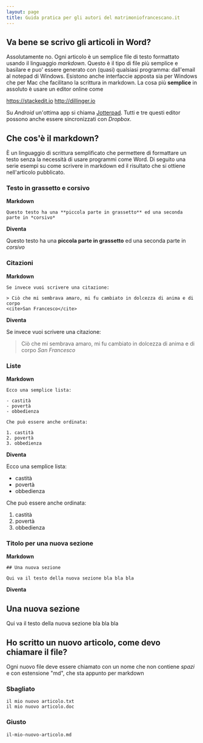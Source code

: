 ```yaml
---
layout: page
title: Guida pratica per gli autori del matrimoniofrancescano.it
---
```


## Va bene se scrivo gli articoli in Word?

Assolutamente no. Ogni articolo è un semplice file di testo formattato usando il linguaggio *markdown*. Questo è il tipo di file più semplice e basilare e puo' essere generato con (quasi) qualsiasi programma: dall'email al notepad di Windows. Esistono anche interfaccie apposta sia per Windows che per Mac che facilitano la scrittura in markdown. La cosa più **semplice** in assoluto è usare un editor online come

 https://stackedit.io
 http://dillinger.io

 Su *Android* un'ottima app si chiama [Jotterpad](https://play.google.com/store/apps/details?id=com.jotterpad.x&hl=en). Tutti e tre questi editor possono anche essere sincronizzati con *Dropbox*.


## Che cos'è il markdown?

È un linguaggio di scrittura semplificato che permettere di formattare un testo senza la necessità di usare programmi come Word. Di seguito una serie esempi su come scrivere in markdown ed il risultato che si ottiene nell'articolo pubblicato.

### Testo in grassetto e corsivo

**Markdown**

```
Questo testo ha una **piccola parte in grassetto** ed una seconda parte in *corsivo*
```

**Diventa**

Questo testo ha una **piccola parte in grassetto** ed una seconda parte in *corsivo*

### Citazioni

**Markdown**

```
Se invece vuoi scrivere una citazione:

> Ciò che mi sembrava amaro, mi fu cambiato in dolcezza di anima e di corpo
<cite>San Francesco</cite>
```

**Diventa**

Se invece vuoi scrivere una citazione:
> Ciò che mi sembrava amaro, mi fu cambiato in dolcezza di anima e di corpo
<cite>San Francesco</cite>

### Liste

**Markdown**

```
Ecco una semplice lista:

- castità
- povertà
- obbedienza

Che può essere anche ordinata:

1. castità
2. povertà
3. obbedienza

```

**Diventa**

Ecco una semplice lista:

- castità
- povertà
- obbedienza

Che può essere anche ordinata:

1. castità
2. povertà
3. obbedienza

### Titolo per una nuova sezione

**Markdown**

```
## Una nuova sezione

Qui va il testo della nuova sezione bla bla bla

```

**Diventa**

## Una nuova sezione

Qui va il testo della nuova sezione bla bla bla


## Ho scritto un nuovo articolo, come devo chiamare il file?

Ogni nuovo file deve essere chiamato con un nome che non contiene *spazi* e con estensione "md", che sta appunto per markdown

### Sbagliato

    il mio nuovo articolo.txt
    il mio nuovo articolo.doc

### Giusto

    il-mio-nuovo-articolo.md
